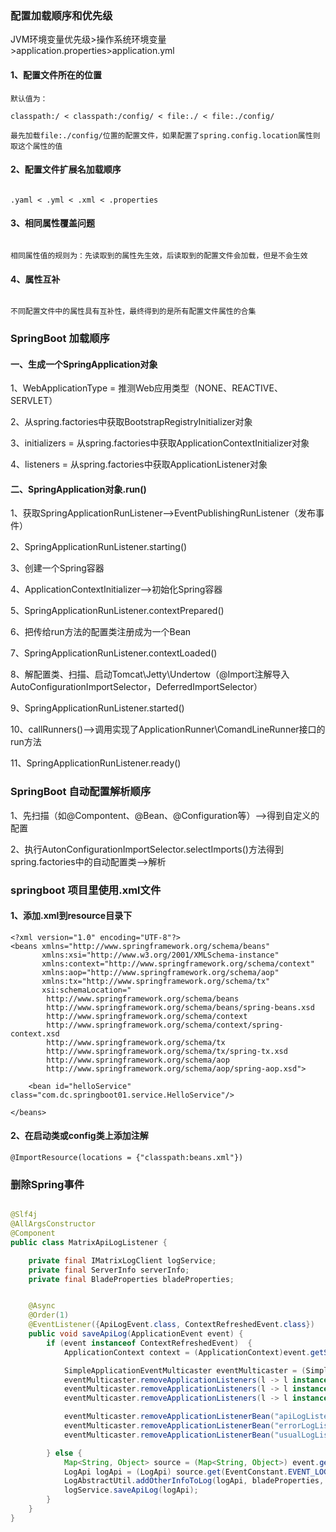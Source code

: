 ### 配置加载顺序和优先级
JVM环境变量优先级>操作系统环境变量>application.properties>application.yml

#### 1、配置文件所在的位置

```
默认值为：

classpath:/ < classpath:/config/ < file:./ < file:./config/

最先加载file:./config/位置的配置文件，如果配置了spring.config.location属性则取这个属性的值

```

#### 2、配置文件扩展名加载顺序

```

.yaml < .yml < .xml < .properties

```

#### 3、相同属性覆盖问题

```

相同属性值的规则为：先读取到的属性先生效，后读取到的配置文件会加载，但是不会生效

```

#### 4、属性互补

```

不同配置文件中的属性具有互补性，最终得到的是所有配置文件属性的合集

```

### SpringBoot 加载顺序
#### 一、生成一个SpringApplication对象

1、WebApplicationType = 推测Web应用类型（NONE、REACTIVE、SERVLET）

2、从spring.factories中获取BootstrapRegistryInitializer对象

3、initializers = 从spring.factories中获取ApplicationContextInitializer对象

4、listeners = 从spring.factories中获取ApplicationListener对象


#### 二、SpringApplication对象.run()

1、获取SpringApplicationRunListener-->EventPublishingRunListener（发布事件）

2、SpringApplicationRunListener.starting()

3、创建一个Spring容器

4、ApplicationContextInitializer-->初始化Spring容器

5、SpringApplicationRunListener.contextPrepared()

6、把传给run方法的配置类注册成为一个Bean

7、SpringApplicationRunListener.contextLoaded()

8、解配置类、扫描、启动Tomcat\Jetty\Undertow（@Import注解导入AutoConfigurationImportSelector，DeferredImportSelector）

9、SpringApplicationRunListener.started()

10、callRunners()-->调用实现了ApplicationRunner\ComandLineRunner接口的run方法

11、SpringApplicationRunListener.ready()

### SpringBoot 自动配置解析顺序

1、先扫描（如@Compontent、@Bean、@Configuration等）-->得到自定义的配置

2、执行AutonConfigurationImportSelector.selectImports()方法得到spring.factories中的自动配置类-->解析

### springboot 项目里使用.xml文件

#### 1、添加.xml到resource目录下

```
<?xml version="1.0" encoding="UTF-8"?>
<beans xmlns="http://www.springframework.org/schema/beans"
       xmlns:xsi="http://www.w3.org/2001/XMLSchema-instance"
       xmlns:context="http://www.springframework.org/schema/context"
       xmlns:aop="http://www.springframework.org/schema/aop"
       xmlns:tx="http://www.springframework.org/schema/tx"
       xsi:schemaLocation="
        http://www.springframework.org/schema/beans
        http://www.springframework.org/schema/beans/spring-beans.xsd
        http://www.springframework.org/schema/context
        http://www.springframework.org/schema/context/spring-context.xsd
        http://www.springframework.org/schema/tx
        http://www.springframework.org/schema/tx/spring-tx.xsd
        http://www.springframework.org/schema/aop
        http://www.springframework.org/schema/aop/spring-aop.xsd">
 
    <bean id="helloService" class="com.dc.springboot01.service.HelloService"/>
 
</beans>
```

#### 2、在启动类或config类上添加注解

```
@ImportResource(locations = {"classpath:beans.xml"})
```

### 删除Spring事件

```java

@Slf4j
@AllArgsConstructor
@Component
public class MatrixApiLogListener {

	private final IMatrixLogClient logService;
	private final ServerInfo serverInfo;
	private final BladeProperties bladeProperties;


	@Async
	@Order(1)
	@EventListener({ApiLogEvent.class, ContextRefreshedEvent.class})
	public void saveApiLog(ApplicationEvent event) {
		if (event instanceof ContextRefreshedEvent)  {
			ApplicationContext context = (ApplicationContext)event.getSource();

			SimpleApplicationEventMulticaster eventMulticaster = (SimpleApplicationEventMulticaster) context.getBean("applicationEventMulticaster");
			eventMulticaster.removeApplicationListeners(l -> l instanceof ApplicationListenerMethodAdapter && ((ApplicationListenerMethodAdapter)l).getListenerId().equals("org.springblade.core.log.event.ApiLogListener.saveApiLog(org.springblade.core.log.event.ApiLogEvent)"));
			eventMulticaster.removeApplicationListeners(l -> l instanceof ApplicationListenerMethodAdapter && ((ApplicationListenerMethodAdapter)l).getListenerId().equals("org.springblade.core.log.event.ErrorLogListener.saveErrorLog(org.springblade.core.log.event.ErrorLogEvent)"));
			eventMulticaster.removeApplicationListeners(l -> l instanceof ApplicationListenerMethodAdapter && ((ApplicationListenerMethodAdapter)l).getListenerId().equals("org.springblade.core.log.event.UsualLogListener.saveUsualLog(org.springblade.core.log.event.UsualLogEvent)"));

			eventMulticaster.removeApplicationListenerBean("apiLogListener");
			eventMulticaster.removeApplicationListenerBean("errorLogListener");
			eventMulticaster.removeApplicationListenerBean("usualLogListener");

		} else {
			Map<String, Object> source = (Map<String, Object>) event.getSource();
			LogApi logApi = (LogApi) source.get(EventConstant.EVENT_LOG);
			LogAbstractUtil.addOtherInfoToLog(logApi, bladeProperties, serverInfo);
			logService.saveApiLog(logApi);
		}
	}
}

```

